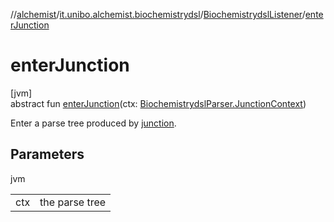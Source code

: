 //[alchemist](../../../index.md)/[it.unibo.alchemist.biochemistrydsl](../index.md)/[BiochemistrydslListener](index.md)/[enterJunction](enter-junction.md)

# enterJunction

[jvm]\
abstract fun [enterJunction](enter-junction.md)(ctx: [BiochemistrydslParser.JunctionContext](../-biochemistrydsl-parser/-junction-context/index.md))

Enter a parse tree produced by [junction](../-biochemistrydsl-parser/junction.md).

## Parameters

jvm

| | |
|---|---|
| ctx | the parse tree |
